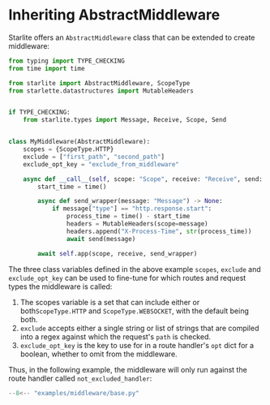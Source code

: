 # Inheriting AbstractMiddleware

Starlite offers an `AbstractMiddleware` class that can be extended to create middleware:

```python
from typing import TYPE_CHECKING
from time import time

from starlite import AbstractMiddleware, ScopeType
from starlette.datastructures import MutableHeaders


if TYPE_CHECKING:
    from starlite.types import Message, Receive, Scope, Send


class MyMiddleware(AbstractMiddleware):
    scopes = {ScopeType.HTTP}
    exclude = ["first_path", "second_path"]
    exclude_opt_key = "exclude_from_middleware"

    async def __call__(self, scope: "Scope", receive: "Receive", send: "Send") -> None:
        start_time = time()

        async def send_wrapper(message: "Message") -> None:
            if message["type"] == "http.response.start":
                process_time = time() - start_time
                headers = MutableHeaders(scope=message)
                headers.append("X-Process-Time", str(process_time))
                await send(message)

        await self.app(scope, receive, send_wrapper)
```

The three class variables defined in the above example `scopes`, `exclude` and `exclude_opt_key` can be used to fine-tune
for which routes and request types the middleware is called:

1. The scopes variable is a set that can include either or both`ScopeType.HTTP` and `ScopeType.WEBSOCKET`, with the default being both.
2. `exclude` accepts either a single string or list of strings that are compiled into a regex against which the request's `path` is checked.
3. `exclude_opt_key` is the key to use for in a route handler's `opt` dict for a boolean, whether to omit from the middleware.

Thus, in the following example, the middleware will only run against the route handler called `not_excluded_handler`:

``` py
--8<-- "examples/middleware/base.py"
```
